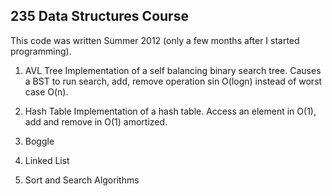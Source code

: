 235 Data Structures Course
--------------------------

This code was written Summer 2012 (only a few months after I started programming).

1. AVL Tree
	Implementation of a self balancing binary search tree.
	Causes a BST to run search, add, remove operation sin O(logn) instead
	of worst case O(n). 

2. Hash Table
	Implementation of a hash table. 
	Access an element in O(1), add and remove in O(1) amortized.

3. Boggle
	
4. Linked List

5. Sort and Search Algorithms
